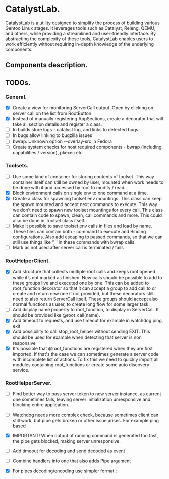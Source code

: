 # CatalystLab.

CatalystLab is a utility designed to simplify the process of building various
Gentoo Linux stages. It leverages tools such as Catalyst, Releng, QEMU, and 
others, while providing a streamlined and user-friendly interface. By 
abstracting the complexity of these tools, CatalystLab enables users to work 
efficiently without requiring in-depth knowledge of the underlying components.

## Components description.

## TODOs.

### General.
- [x] Create a view for monitoring ServerCall output. Open by clicking on server call on the list from RootButton.
- [x] Instead of manually registering AppSections, create a decorator that will take all section details and register a class.
- [ ] In builds store logs - catalyst log, and links to detected bugs
- [ ] In bugs allow linking to bugzilla issues
- [ ] bwrap: Unknown option --overlay-src in Fedora
- [ ] Create system checks for host required components - bwrap (including capabilities / version), pkexec etc

### Toolsets.
- [ ] Use some kind of container for storing contents of toolset. This way container itself can still be owned by user, mounted when work needs to be done with it and accessed by root to modify / read.
- [x] Block environment calls on single env to one command at a time.
- [x] Create a class for spawning toolset env mountings. This class can keep the spawn mounted and accept next commands to execute. This way we don’t need to spawn new toolset mountings for every call. This class can contain code to spawn, clean, call commands and more. This could also be done in Toolset class itself.
- [ ] Make it possible to save toolset env calls in files and load by name. These files can contain both - command to execute and Binding configurations. Also add escaping to passed commands, so that we can still use things like “, ‘ in these commands with bwrap calls.
- [ ] Mark as not used after server call is terminated / fails

### RootHelperClient.
- [x] Add structure that collects multiple root calls and keeps root opened while it’s not marked as finished. New calls should be possible to add to these groups live and executed one by one. This can be added to root_function decorator so that it can accept a group to add call to or create and return new one if not provided, but these decorators still need to also return ServerCall itself. These groups should accept also normal functions as user, to create long flow for some larger task.
- [ ] Add display name property to root_function, to display in ServerCall. It should be provided like @root_call(name).
- [x] Add timeout to requests, and use timeout for example in watchdog ping, exit
- [x] Add possibility to call stop_root_helper without sending EXIT. This should be used for example when detecting that server is non responsive
- [x] It's possible that @root_functions are registered when they are first imported. If that's the case we can sometimes generate a server code with incomplete list of actions. To fix this we need to quickly import all modules containing root_functions or create some auto discovery service.

### RootHelperServer.
- [ ] Find better way to pass server token to new server instance, as current one sometimes fails, leaving server initialization unresponsive and blocking entire application.
- [ ] Watchdog needs more complex check, because sometimes client can still work, but pipe gets broken or other issue arises. For example ping based
- [x] IMPORTANT! When output of running command is generated too fast, the pipe gets blocked, making server unresponsive.
- [ ] Add timeout for decoding and send decoded as event
- [ ] Combine handlers into one that also adds Pipe argument
- [x] For pipes decoding/encoding use simpler format <PipeID>:<Message>

